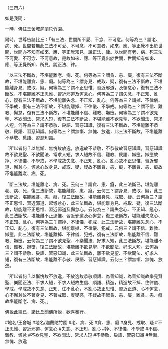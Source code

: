 （三四六）

如是我聞：

一時，佛住王舍城迦蘭陀竹園。

爾時，世尊告諸比丘：「有三法，世間所不愛、不念、不可意。何等為三？謂老、病、死。世間若無此三法不可愛、不可念、不可意者，如來、應、等正覺不出於世間，世間亦不知有如來、應、等正覺知見，說正法、律。以世間有老、病、死三法不可愛、不可念、不可意故，是故如來、應、等正覺出於世間，世間知有如來、應、等正覺所知、所見，說正法、律。

「以三法不斷故，不堪能離老、病、死。何等為三？謂貪、恚、癡，復有三法不斷故，不堪能離貪、恚、癡。何等為三？謂身見、戒取、疑，復有三法不斷故，不堪能離身見、戒取、疑。何等為三？謂不正思惟、習近邪道，及懈怠心，復有三法不斷故，不堪能離不正思惟、習近邪道及懈怠心。何等為三？謂失念、不正知、亂心，復有三法不斷故，不堪能離失念、不正知、亂心。何等為三？謂掉、不律儀、不學戒，復有三法不斷故，不堪能離掉、不律儀、不學戒。何等為三？謂不信、難教、懈怠，復有三法不斷故，不堪能離不信、難教、嬾墮。何等為三？謂不欲見聖、不欲聞法、常求人短，復有三法不斷故，不堪能離不欲見聖、不欲聞法、常求人短。何等為三？謂不恭敬、戾語、習惡知識，復有三法不斷故，不堪能離不恭敬、戾語、習惡知識。何等為三？謂無慚、無愧、放逸，此三法不斷故，不堪能離不恭敬、戾語、習惡知識。

「所以者何？以無慚、無愧故放逸，放逸故不恭敬，不恭敬故習惡知識，習惡知識故不欲見聖、不欲聞法、常求人短，求人短故不信、難教、戾語、嬾墮，嬾墮故掉、不律儀、不學戒，不學戒故失念、不正知、亂心，亂心故不正思惟、習近邪道、懈怠心，懈怠心故身見、戒取、疑，疑故不離貪、恚、癡，不離貪、恚、癡故不堪能離老、病、死。

「斷三法故，堪能離老、病、死。云何三？謂貪、恚、癡，此三法斷已，堪能離老、病、死，復三法斷故，堪能離貪、恚、癡。云何三？謂身見、戒取、疑，此三法斷故，堪能離貪、恚、癡，復三法斷故，堪能離身見、戒取、疑。云何為三？謂不正思惟、習近邪道、起懈怠心，此三法斷故，堪能離身見、戒取、疑，復三法斷故，堪能離不正思惟、習近邪道及懈怠心。云何為三？謂失念心、不正知、亂心，此三法斷故，堪能離不正思惟、習近邪道及心懈怠，復三法斷故，堪能離失念心、不正知、亂心。何等為三？謂掉、不律儀、犯戒，此三法斷故，堪能離失念心、不正知、亂心，復有三法斷故，堪能離掉、不律儀、犯戒。云何三？謂不信、難教、嬾墮，此三法斷故，堪能離掉、不律儀、犯戒，復有三法斷故，堪能離不信、難教、嬾墮。云何為三？謂不欲見聖、不樂聞法、好求人短，此三法斷故，堪能離不信、難教、嬾墮，復三法斷故，堪能離不欲見聖、不欲聞法、好求人短。云何為三？謂不恭敬、戾語、習惡知識，此三法斷故，離不欲見聖、不欲聞法、好求人短，復有三法斷故，堪能離不恭敬、戾語、習惡知識。云何三？謂無慚、無愧、放逸。

「所以者何？以慚愧故不放逸，不放逸故恭敬順語、為善知識，為善知識故樂見賢聖、樂聞正法、不求人短，不求人短故生信、順語、精進，精進故不掉、住律儀、學戒，學戒故不失念、正知、住不亂心，不亂心故正思惟、習近正道、心不懈怠，心不懈怠故不著身見、不著戒取、度疑惑，不疑故不起貪、恚、癡，離貪、恚、癡故堪能斷老、病、死。」

佛說此經已，諸比丘聞佛所說，歡喜奉行。

#地名/王舍城
#地名/迦蘭陀竹園
#老、病、死
#貪、恚、癡
#身見、戒取、疑
#不正思惟、習近邪道、懈怠心
#失念、不正知、亂心
#掉、不律儀、不學戒
#不信、難教、懈怠
#不欲見聖、不欲聞法、常求人短
#不恭敬、戾語、習惡知識
#無慚、無愧、放逸

